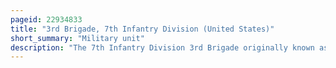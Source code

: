 ```yaml
---
pageid: 22934833
title: "3rd Brigade, 7th Infantry Division (United States)"
short_summary: "Military unit"
description: "The 7th Infantry Division 3rd Brigade originally known as 14th Infantry Brigade was an Infantry Brigade of the united States Army and a Part of the 7th Infantry Division. For most of its History the Brigade was based at Fort Ord California."
---
```

